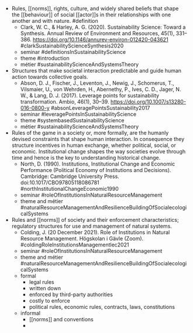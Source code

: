 - Rules, [[norms]], rights, culture, and widely shared beliefs that shape the [[behaviour]] of social [[actor]]s in their relationships with one another and with nature. #definition
	- Clark, W. C., & Harley, A. G. (2020). Sustainability Science: Toward a Synthesis. Annual Review of Environment and Resources, 45(1), 331–386. https://doi.org/10.1146/annurev-environ-012420-043621
	  #clarkSustainabilityScienceSynthesis2020
	- seminar #definitionsInSustainabilityScience
	- theme #introduction
	- métier #sustainabilityScienceAndSystemsTheory
- Structures that make societal interaction predictable and guide human action towards collective goals.
	- Abson, D. J., Fischer, J., Leventon, J., Newig, J., Schomerus, T., Vilsmaier, U., von Wehrden, H., Abernethy, P., Ives, C. D., Jager, N. W., & Lang, D. J. (2017). Leverage points for sustainability transformation. Ambio, 46(1), 30–39. https://doi.org/10.1007/s13280-016-0800-y #absonLeveragePointsSustainability2017
	- seminar #leveragePointsInSustainabilityScience
	- theme #systembasedSustainabilityScience
	- métier #sustainabilityScienceAndSystemsTheory
- Rules of the game in a society or, more formally, are the humanly devised constraints that shape human interaction. In consequence they structure incentives in human exchange, whether political, social, or economic. Institutional change shapes the way societies evolve through time and hence is the key to understanding historical change.
	- North, D. (1990). Institutions, Institutional Change and Economic Performance (Political Economy of Institutions and Decisions). Cambridge: Cambridge University Press. doi:10.1017/CBO97805118086781 #northInstitutionalChangeEconomic1990
	- seminar #roleOfInstitutionsInNaturalResourceManagement
	- theme and métier #naturalResourceManagementAndResilienceBuildingOfSocialecologicalSystems
- Rules and [[norms]] of society and their enforcement characteristics; regulatory structures for use and management of natural systems.
	- Colding, J. (20 December 2021). Role of Institutions in Natural Resource Management. Högskolan i Gävle (Zoom). #coldingRoleInstitutionsManagementlec2021
	- seminar #roleOfInstitutionsInNaturalResourceManagement
	- theme and métier #naturalResourceManagementAndResilienceBuildingOfSocialecologicalSystems
	- formal
		- legal rules
		- written down
		- enforced by third-party authorities
		- costly to enforce
		- political rules, economic rules, contracts, laws, constitutions
	- informal
		- [[norms]] and conventions
		-
